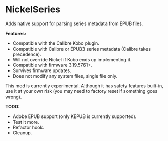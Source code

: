 # NickelSeries

Adds native support for parsing series metadata from EPUB files.

**Features:**
- Compatible with the Calibre Kobo plugin.
- Compatible with Calibre or EPUB3 series metadata (Calibre takes precedence).
- Will not override Nickel if Kobo ends up implementing it.
- Compatible with firmware 3.19.5761+.
- Survives firmware updates.
- Does not modify any system files, single file only.

This mod is currently experimental. Although it has safety features built-in, use it at your own risk (you may need to factory reset if something goes wrong).

**TODO:**
- Adobe EPUB support (only KEPUB is currently supported).
- Test it more.
- Refactor hook.
- Cleanup.
